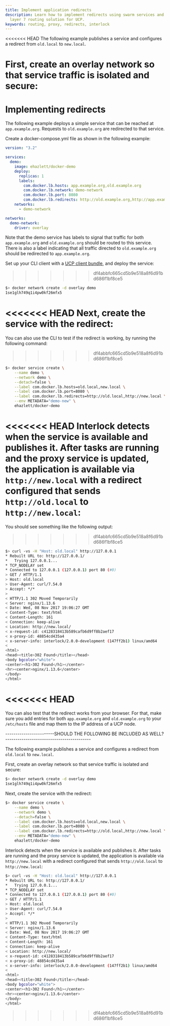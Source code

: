 ```yaml
---
title: Implement application redirects
description: Learn how to implement redirects using swarm services and the
  layer 7 routing solution for UCP.
keywords: routing, proxy, redirects, interlock
---
```


<<<<<<< HEAD
The following example publishes a service and configures a redirect from `old.local` to `new.local`.

First, create an overlay network so that service traffic is isolated and secure:
=======
# Implementing redirects
The following example deploys a simple
service that can be reached at `app.example.org`. Requests to `old.example.org` are redirected to that service.

Create a docker-compose.yml file as shown in the following example:

```yaml
version: "3.2"

services:
  demo:
    image: ehazlett/docker-demo
    deploy:
      replicas: 1
      labels:
        com.docker.lb.hosts: app.example.org,old.example.org
        com.docker.lb.network: demo-network
        com.docker.lb.port: 8080
        com.docker.lb.redirects: http://old.example.org,http://app.example.org
    networks:
      - demo-network

networks:
  demo-network:
    driver: overlay
```

Note that the demo service has labels to signal that traffic for both
`app.example.org` and `old.example.org` should be routed to this service.
There is also a label indicating that all traffic directed to `old.example.org`
should be redirected to `app.example.org`.

Set up your CLI client with a [UCP client bundle](../../user-access/cli.md),
and deploy the service:
>>>>>>> df4abbfc665cd5b9e518a8f6d91bd686f1bf8ce5

```bash
$> docker network create -d overlay demo
1se1glh749q1i4pw0kf26mfx5
```

<<<<<<< HEAD
Next, create the service with the redirect:
=======
You can also use the CLI to test if the redirect is working, by running the following command:
>>>>>>> df4abbfc665cd5b9e518a8f6d91bd686f1bf8ce5

```bash
$> docker service create \
    --name demo \
    --network demo \
    --detach=false \
    --label com.docker.lb.hosts=old.local,new.local \
    --label com.docker.lb.port=8080 \
    --label com.docker.lb.redirects=http://old.local,http://new.local \
    --env METADATA="demo-new" \
    ehazlett/docker-demo
```

<<<<<<< HEAD
Interlock detects when the service is available and publishes it.  After tasks are running
and the proxy service is updated, the application is available via `http://new.local`
with a redirect configured that sends `http://old.local` to `http://new.local`:
=======
You should see something like the following output:
>>>>>>> df4abbfc665cd5b9e518a8f6d91bd686f1bf8ce5

```bash
$> curl -vs -H "Host: old.local" http://127.0.0.1
* Rebuilt URL to: http://127.0.0.1/
*   Trying 127.0.0.1...
* TCP_NODELAY set
* Connected to 127.0.0.1 (127.0.0.1) port 80 (#0)
> GET / HTTP/1.1
> Host: old.local
> User-Agent: curl/7.54.0
> Accept: */*
>
< HTTP/1.1 302 Moved Temporarily
< Server: nginx/1.13.6
< Date: Wed, 08 Nov 2017 19:06:27 GMT
< Content-Type: text/html
< Content-Length: 161
< Connection: keep-alive
< Location: http://new.local/
< x-request-id: c4128318413b589cafb6d9ff8b2aef17
< x-proxy-id: 48854cd435a4
< x-server-info: interlock/2.0.0-development (147ff2b1) linux/amd64
<
<html>
<head><title>302 Found</title></head>
<body bgcolor="white">
<center><h1>302 Found</h1></center>
<hr><center>nginx/1.13.6</center>
</body>
</html>
```
<<<<<<< HEAD
=======

You can also test that the redirect works from your browser. For that, make sure you add entries for both `app.example.org` and
`old.example.org` to your `/etc/hosts` file and map them to the IP address
of a UCP node.



------------------------SHOULD THE FOLLOWING BE INCLUDED AS WELL? ------------------------------------------

The following example publishes a service and configures a redirect from `old.local` to `new.local`.

First, create an overlay network so that service traffic is isolated and secure:

```bash
$> docker network create -d overlay demo
1se1glh749q1i4pw0kf26mfx5
```

Next, create the service with the redirect:

```bash
$> docker service create \
    --name demo \
    --network demo \
    --detach=false \
    --label com.docker.lb.hosts=old.local,new.local \
    --label com.docker.lb.port=8080 \
    --label com.docker.lb.redirects=http://old.local,http://new.local \
    --env METADATA="demo-new" \
    ehazlett/docker-demo
```

Interlock detects when the service is available and publishes it.  After tasks are running
and the proxy service is updated, the application is available via `http://new.local`
with a redirect configured that sends `http://old.local` to `http://new.local`:

```bash
$> curl -vs -H "Host: old.local" http://127.0.0.1
* Rebuilt URL to: http://127.0.0.1/
*   Trying 127.0.0.1...
* TCP_NODELAY set
* Connected to 127.0.0.1 (127.0.0.1) port 80 (#0)
> GET / HTTP/1.1
> Host: old.local
> User-Agent: curl/7.54.0
> Accept: */*
>
< HTTP/1.1 302 Moved Temporarily
< Server: nginx/1.13.6
< Date: Wed, 08 Nov 2017 19:06:27 GMT
< Content-Type: text/html
< Content-Length: 161
< Connection: keep-alive
< Location: http://new.local/
< x-request-id: c4128318413b589cafb6d9ff8b2aef17
< x-proxy-id: 48854cd435a4
< x-server-info: interlock/2.0.0-development (147ff2b1) linux/amd64
<
<html>
<head><title>302 Found</title></head>
<body bgcolor="white">
<center><h1>302 Found</h1></center>
<hr><center>nginx/1.13.6</center>
</body>
</html>
```
>>>>>>> df4abbfc665cd5b9e518a8f6d91bd686f1bf8ce5
